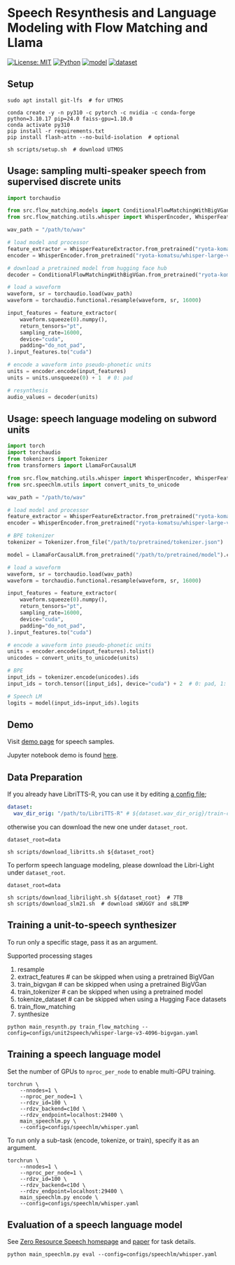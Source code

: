 # Speech Resynthesis and Language Modeling with Flow Matching and Llama

[![License: MIT](https://img.shields.io/badge/License-MIT-yellow.svg)](https://opensource.org/licenses/MIT)
[![Python](https://img.shields.io/badge/python-3.10-blue.svg)](https://www.python.org)
[![model](https://img.shields.io/badge/%F0%9F%A4%97-Models-blue)](https://huggingface.co/ryota-komatsu/flow_matching_with_bigvgan)
[![dataset](https://img.shields.io/badge/%F0%9F%A4%97-Datasets-blue)](https://huggingface.co/datasets/ryota-komatsu/LibriTTS-R-whisper-large-v3-4096units)

## Setup

```shell
sudo apt install git-lfs  # for UTMOS

conda create -y -n py310 -c pytorch -c nvidia -c conda-forge python=3.10.17 pip=24.0 faiss-gpu=1.10.0
conda activate py310
pip install -r requirements.txt
pip install flash-attn --no-build-isolation  # optional

sh scripts/setup.sh  # download UTMOS
```

## Usage: sampling multi-speaker speech from supervised discrete units

```python
import torchaudio

from src.flow_matching.models import ConditionalFlowMatchingWithBigVGan
from src.flow_matching.utils.whisper import WhisperEncoder, WhisperFeatureExtractor

wav_path = "/path/to/wav"

# load model and processor
feature_extractor = WhisperFeatureExtractor.from_pretrained("ryota-komatsu/whisper-large-v3-tokenizer")
encoder = WhisperEncoder.from_pretrained("ryota-komatsu/whisper-large-v3-tokenizer").cuda()

# download a pretrained model from hugging face hub
decoder = ConditionalFlowMatchingWithBigVGan.from_pretrained("ryota-komatsu/flow_matching_with_bigvgan").cuda()

# load a waveform
waveform, sr = torchaudio.load(wav_path)
waveform = torchaudio.functional.resample(waveform, sr, 16000)

input_features = feature_extractor(
    waveform.squeeze(0).numpy(),
    return_tensors="pt",
    sampling_rate=16000,
    device="cuda",
    padding="do_not_pad",
).input_features.to("cuda")

# encode a waveform into pseudo-phonetic units
units = encoder.encode(input_features)
units = units.unsqueeze(0) + 1  # 0: pad

# resynthesis
audio_values = decoder(units)
```

## Usage: speech language modeling on subword units

```python
import torch
import torchaudio
from tokenizers import Tokenizer
from transformers import LlamaForCausalLM

from src.flow_matching.utils.whisper import WhisperEncoder, WhisperFeatureExtractor
from src.speechlm.utils import convert_units_to_unicode

wav_path = "/path/to/wav"

# load model and processor
feature_extractor = WhisperFeatureExtractor.from_pretrained("ryota-komatsu/whisper-large-v3-tokenizer")
encoder = WhisperEncoder.from_pretrained("ryota-komatsu/whisper-large-v3-tokenizer").cuda()

# BPE tokenizer
tokenizer = Tokenizer.from_file("/path/to/pretrained/tokenizer.json")

model = LlamaForCausalLM.from_pretrained("/path/to/pretrained/model").cuda()

# load a waveform
waveform, sr = torchaudio.load(wav_path)
waveform = torchaudio.functional.resample(waveform, sr, 16000)

input_features = feature_extractor(
    waveform.squeeze(0).numpy(),
    return_tensors="pt",
    sampling_rate=16000,
    device="cuda",
    padding="do_not_pad",
).input_features.to("cuda")

# encode a waveform into pseudo-phonetic units
units = encoder.encode(input_features).tolist()
unicodes = convert_units_to_unicode(units)

# BPE
input_ids = tokenizer.encode(unicodes).ids
input_ids = torch.tensor([input_ids], device="cuda") + 2  # 0: pad, 1: EOS

# Speech LM
logits = model(input_ids=input_ids).logits
```

## Demo

Visit [demo page](https://ryota-komatsu.github.io/speech_resynth) for speech samples.

Jupyter notebook demo is found [here](demo.ipynb).

## Data Preparation

If you already have LibriTTS-R, you can use it by editing [a config file](configs/unit2speech/whisper-large-v3-4096-bigvgan.yaml#L7);
```yaml
dataset:
  wav_dir_orig: "/path/to/LibriTTS-R" # ${dataset.wav_dir_orig}/train-clean-100, train-clean-360, ...
```

otherwise you can download the new one under `dataset_root`.
```shell
dataset_root=data

sh scripts/download_libritts.sh ${dataset_root}
```

To perform speech language modeling, please download the Libri-Light under `dataset_root`.
```shell
dataset_root=data

sh scripts/download_librilight.sh ${dataset_root}  # 7TB
sh scripts/download_slm21.sh  # download sWUGGY and sBLIMP
```

## Training a unit-to-speech synthesizer

To run only a specific stage, pass it as an argument.

Supported processing stages
1. resample
1. extract_features  # can be skipped when using a pretrained BigVGan
1. train_bigvgan  # can be skipped when using a pretrained BigVGan
1. train_tokenizer  # can be skipped when using a pretrained model
1. tokenize_dataset  # can be skipped when using a Hugging Face datasets
1. train_flow_matching
1. synthesize

```shell
python main_resynth.py train_flow_matching --config=configs/unit2speech/whisper-large-v3-4096-bigvgan.yaml
```

## Training a speech language model

Set the number of GPUs to `nproc_per_node` to enable multi-GPU training.

```shell
torchrun \
    --nnodes=1 \
    --nproc_per_node=1 \
    --rdzv_id=100 \
    --rdzv_backend=c10d \
    --rdzv_endpoint=localhost:29400 \
    main_speechlm.py \
    --config=configs/speechlm/whisper.yaml
```

To run only a sub-task (encode, tokenize, or train), specify it as an argument.

```shell
torchrun \
    --nnodes=1 \
    --nproc_per_node=1 \
    --rdzv_id=100 \
    --rdzv_backend=c10d \
    --rdzv_endpoint=localhost:29400 \
    main_speechlm.py encode \
    --config=configs/speechlm/whisper.yaml
```

## Evaluation of a speech language model

See [Zero Resource Speech homepage](https://zerospeech.com/tasks/task_4/tasks_goals/) and [paper](https://arxiv.org/abs/2011.11588) for task details.

```shell
python main_speechlm.py eval --config=configs/speechlm/whisper.yaml
```